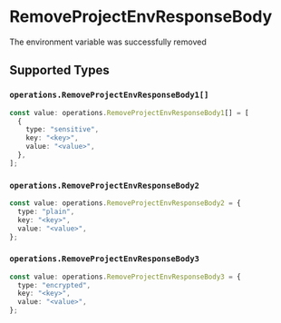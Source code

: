 # RemoveProjectEnvResponseBody

The environment variable was successfully removed


## Supported Types

### `operations.RemoveProjectEnvResponseBody1[]`

```typescript
const value: operations.RemoveProjectEnvResponseBody1[] = [
  {
    type: "sensitive",
    key: "<key>",
    value: "<value>",
  },
];
```

### `operations.RemoveProjectEnvResponseBody2`

```typescript
const value: operations.RemoveProjectEnvResponseBody2 = {
  type: "plain",
  key: "<key>",
  value: "<value>",
};
```

### `operations.RemoveProjectEnvResponseBody3`

```typescript
const value: operations.RemoveProjectEnvResponseBody3 = {
  type: "encrypted",
  key: "<key>",
  value: "<value>",
};
```


